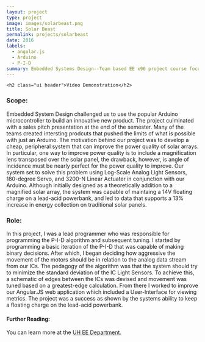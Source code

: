 ```yaml
---
layout: project
type: project
image: images/solarbeast.png
title: Solar Beast
permalink: projects/solarbeast
date: 2016
labels:
  - angular.js
  - Arduino
  - P-I-D
summary: Embedded Systems Design--Team based EE x96 project course focused on using Arduino.
---
```


<div class="ui black inverted center aligned segment">

    <h2 class="ui header">Video Demonstration</h2>

</div>

<div class="ui container">
	<div class="ui embed" data-source="vimeo" data-id="199945024" data-placeholder="/images/solarbeast.png">
	</div>
</div>


<h3>Scope:</h3>
<div class="ui stacked segment">
    <p>Embedded System Design challenged us to use the popular Arduino microcontroller to build an innovative new product.  The project culminated with a sales pitch presentation at the end of the semester.  Many of the teams created intersting prodcuts that pushed the limits of what is possible with just an Arduino.  The motivation behind our project was to develop a cheap, peripheral system that can improve the power quality of solar arrays.  In particular, one way to improve power quality is to include a magnification lens transposed over the solar panel, the drawback, however, is angle of incidence must be nearly perfect for the power quality to improve.  Our system set to solve this problem using Log-Scale Analog Light Sensors, 180-degree Servo, and 3200-N Linear Actuater in conjunction with our Arduino.  Although initially designed as a theoretically addition to a magnified solar array, the system was capable of maintaing a 14V floating charge on a lead-acid powerbank, and led to data that supports a 13% increase in energy collection on traditional solar panels.</p>
</div>
<h3>Role:</h3>
<div class="ui stacked segment">
    <p>In this project, I was a lead programmer who was responsible for programming the P-I-D algorithm and subsequent tuning.  I started by programming a basic iteration of the P-I-D that was capable of making binary decisions.  After which, I began deciding how aggressive the movement of the motors should be in relation to the analog data stream from our ICs.  The pedagogy of the algorithm was that the system should try to minimize the standard deviation of the IC Light Sensors.  To achieve this, a schematic of edges between the ICs was devised and movement was tuned based on a greatest-edge calculation.  From there I worked to improve our Angular.JS web application which included a User-Interface for viewing metrics.  The project was a success as shown by the systems ability to keep a floating charge on the lead-acid powerbank.</p>
</div>
<h4>Further Reading:</h4>
<div class="ui stacked segment">
    You can learn more at the <a href="http://ee.hawaii.edu">UH EE Department</a>.
</div>


